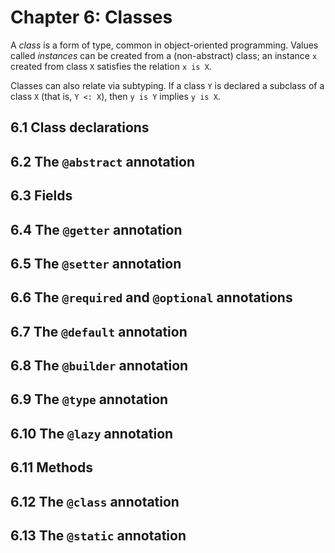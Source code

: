 # Chapter 6: Classes

A _class_ is a form of type, common in object-oriented programming. Values
called _instances_ can be created from a (non-abstract) class; an instance `x`
created from class `X` satisfies the relation `x is X`.

Classes can also relate via subtyping. If a class `Y` is declared a subclass of
a class `X` (that is, `Y <: X`), then `y is Y` implies `y is X`.

## 6.1 Class declarations

## 6.2 The `@abstract` annotation

## 6.3 Fields

## 6.4 The `@getter` annotation

## 6.5 The `@setter` annotation

## 6.6 The `@required` and `@optional` annotations

## 6.7 The `@default` annotation

## 6.8 The `@builder` annotation

## 6.9 The `@type` annotation

## 6.10 The `@lazy` annotation

## 6.11 Methods

## 6.12 The `@class` annotation

## 6.13 The `@static` annotation

